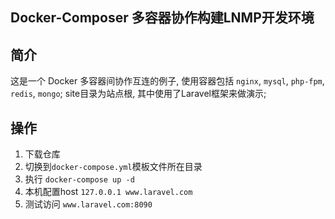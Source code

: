 ## Docker-Composer 多容器协作构建LNMP开发环境

## 简介
这是一个 Docker 多容器间协作互连的例子, 使用容器包括 `nginx`, `mysql`, `php-fpm`, `redis`, `mongo`;
site目录为站点根, 其中使用了Laravel框架来做演示;

## 操作
1. 下载仓库
2. 切换到`docker-compose.yml`模板文件所在目录
3. 执行 `docker-compose up -d`
4. 本机配置host `127.0.0.1 www.laravel.com`
5. 测试访问 `www.laravel.com:8090`